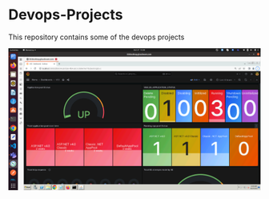 # Devops-Projects
This repository contains some of the devops projects

<img src="first.png" alt="alternate_text" width="image_width" height="image_height">

